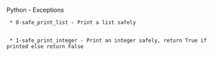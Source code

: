 Python - Exceptions


	 * 0-safe_print_list - Print a list safely


	 * 1-safe_print_integer - Print an integer safely, return True if printed else return False


